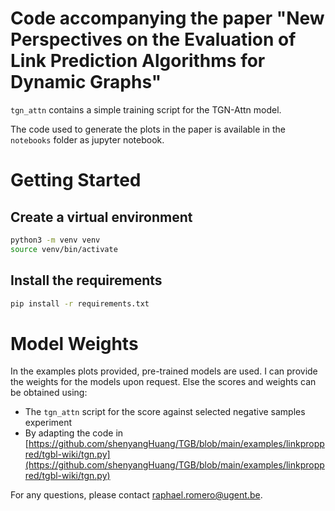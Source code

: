 # Code accompanying the paper "New Perspectives on the Evaluation of Link Prediction Algorithms for Dynamic Graphs"

`tgn_attn` contains a simple training script for the TGN-Attn model. 

The code used to generate the plots in the paper is available in the `notebooks` folder as jupyter notebook.

# Getting Started

## Create a virtual environment
```bash
python3 -m venv venv
source venv/bin/activate
```

## Install the requirements
```bash
pip install -r requirements.txt
```



# Model Weights
In the examples plots provided, pre-trained models are used. 
I can provide the weights for the models upon request.
Else the scores and weights can be obtained using:
- The `tgn_attn` script for the score against selected negative samples experiment
- By adapting the code in [https://github.com/shenyangHuang/TGB/blob/main/examples/linkproppred/tgbl-wiki/tgn.py](https://github.com/shenyangHuang/TGB/blob/main/examples/linkproppred/tgbl-wiki/tgn.py)

For any questions, please contact raphael.romero@ugent.be.
